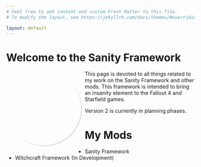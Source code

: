 ```yaml
---
# Feel free to add content and custom Front Matter to this file.
# To modify the layout, see https://jekyllrb.com/docs/themes/#overriding-theme-defaults

layout: default
---
```

# Welcome to the Sanity Framework

<div id="demo" style="width: 200px; height: 200px; background-image: url('https://pbs.twimg.com/profile_images/1758299335639343105/OW6LdlZ9_400x400.jpg'); background-size: cover; border-radius: 50%;box-shadow:3px 3px 1px #331c1c1c; float: left; margin-right: 10px; margin-bottom: 10px;"></div>

This page is devoted to all things related to my work on the Sanity Framework and other mods.  This framework is intended to bring an insanity element to the Fallout 4 and Starfield games.

Version 2 is currently in planning phases.

# My Mods

- Sanity Framework
- Witchcraft Framework (In Development)
